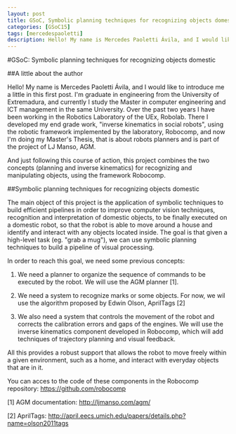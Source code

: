 ```yaml
---
layout: post
title: GSoC, Symbolic planning techniques for recognizing objects domestic - Part 1
categories: [GSoC15]
tags: [mercedespaoletti]
description: Hello! My name is Mercedes Paoletti Ávila, and I would like to introduce me a little in this first post. I'm graduate in engineering from the University of Extremadura, and currently I study the Master in computer engineering and ICT management in the same University. Over the past two years I have been working in the Robotics Laboratory of the UEx, Robolab....
---
```

#GSoC: Symbolic planning techniques for recognizing objects domestic

##A little about the author

Hello! My name is Mercedes Paoletti Ávila, and I would like to introduce me a little in this first post. I'm graduate in engineering from the University of Extremadura, and currently I study the Master in computer engineering and ICT management in the same University. Over the past two years I have been working in the Robotics Laboratory of the UEx, Robolab. There I developed my end grade work, "inverse kinematics in social robots", using the robotic framework implemented by the laboratory, Robocomp, and now I'm doing my Master's Thesis, that is about robots planners and is part of the project of LJ Manso, AGM. 

And just following this course of action, this project combines the two concepts (planning and inverse kinematics) for recognizing and manipulating objects, using the framework Robocomp.

##Symbolic planning techniques for recognizing objects domestic

The main object of this project is the application of symbolic techniques to build efficient pipelines in order to improve computer vision techniques, recognition and interpretation of domestic objects, to be finally executed on a domestic robot, so that the robot is able to move around a house and identify and interact with any objects located inside. The goal is that given a high-level task (eg. "grab a mug"), we can use symbolic planning techniques to build a pipeline of visual processing.

In order to reach this goal, we need some previous concepts:

1) We need a planner to organize the sequence of commands to be executed by the robot. We will use the AGM planner [1].

2) We need a system to recognize marks or some objects. For now, we wil use the algorithm proposed by Edwin Olson, AprilTags [2]

3) We also need a system that controls the movement of the robot and corrects the calibration errors and gaps of the engines. We will use the inverse kinematics component developed in Robocomp, which will add techniques of trajectory planning and visual feedback.

All this provides a robust support that allows the robot to move freely within a given environment, such as a home, and interact with everyday objects that are in it.

You can acces to the code of these components in the Robocomp repository: https://github.com/robocomp

[1] AGM documentation: http://ljmanso.com/agm/

[2] AprilTags: http://april.eecs.umich.edu/papers/details.php?name=olson2011tags